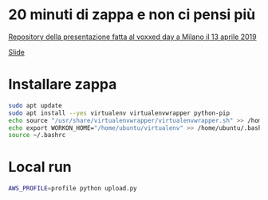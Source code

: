 20 minuti di zappa e non ci pensi più
=====================================

[Repository della presentazione fatta al voxxed day a Milano il 13 aprile 2019](https://vxdmilan2019.confinabox.com/talk/AUX-3692/20_minuti_di_zappa_e_non_ci_pensi_piu)

[Slide](https://www.slideshare.net/DanielDepaoli1/20-minuti-di-zappa-e-non-ci-pensi-pi)

# Installare zappa
```sh
sudo apt update
sudo apt install --yes virtualenv virtualenvwrapper python-pip
echo source "/usr/share/virtualenvwrapper/virtualenvwrapper.sh" >> /home/ubuntu/.bashrc
echo export WORKON_HOME="/home/ubuntu/virtualenv" >> /home/ubuntu/.bashrc
source ~/.bashrc
```

# Local run
```sh
AWS_PROFILE=profile python upload.py
```

